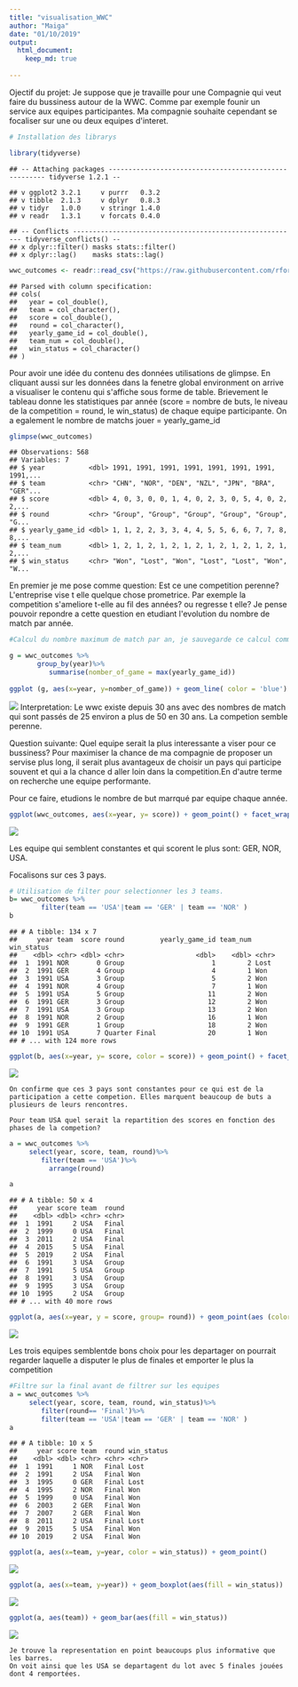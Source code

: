 ```yaml
---
title: "visualisation_WWC"
author: "Maiga"
date: "01/10/2019"
output: 
  html_document:
    keep_md: true
   
---
```


Ojectif du projet:
Je suppose que je travaille pour une Compagnie qui veut faire du bussiness autour de la WWC. Comme par exemple founir un service aux equipes participantes. Ma compagnie souhaite cependant se focaliser sur une ou deux equipes d'interet.



```r
# Installation des librarys 

library(tidyverse)
```

```
## -- Attaching packages ------------------------------------------------------ tidyverse 1.2.1 --
```

```
## v ggplot2 3.2.1     v purrr   0.3.2
## v tibble  2.1.3     v dplyr   0.8.3
## v tidyr   1.0.0     v stringr 1.4.0
## v readr   1.3.1     v forcats 0.4.0
```

```
## -- Conflicts --------------------------------------------------------- tidyverse_conflicts() --
## x dplyr::filter() masks stats::filter()
## x dplyr::lag()    masks stats::lag()
```

```r
wwc_outcomes <- readr::read_csv("https://raw.githubusercontent.com/rfordatascience/tidytuesday/master/data/2019/2019-07-09/wwc_outcomes.csv")
```

```
## Parsed with column specification:
## cols(
##   year = col_double(),
##   team = col_character(),
##   score = col_double(),
##   round = col_character(),
##   yearly_game_id = col_double(),
##   team_num = col_double(),
##   win_status = col_character()
## )
```
Pour avoir une idée du contenu des données utilisations de glimpse.
En cliquant aussi sur les données dans la fenetre global environment on arrive a visualiser le contenu qui s'affiche sous forme de table.
Brievement le tableau donne les statistiques par année (score = nombre de buts, le niveau de la competition = round, le win_status) de chaque equipe participante. On a egalement le nombre de matchs jouer = yearly_game_id 


```r
glimpse(wwc_outcomes)
```

```
## Observations: 568
## Variables: 7
## $ year           <dbl> 1991, 1991, 1991, 1991, 1991, 1991, 1991, 1991,...
## $ team           <chr> "CHN", "NOR", "DEN", "NZL", "JPN", "BRA", "GER"...
## $ score          <dbl> 4, 0, 3, 0, 0, 1, 4, 0, 2, 3, 0, 5, 4, 0, 2, 2,...
## $ round          <chr> "Group", "Group", "Group", "Group", "Group", "G...
## $ yearly_game_id <dbl> 1, 1, 2, 2, 3, 3, 4, 4, 5, 5, 6, 6, 7, 7, 8, 8,...
## $ team_num       <dbl> 1, 2, 1, 2, 1, 2, 1, 2, 1, 2, 1, 2, 1, 2, 1, 2,...
## $ win_status     <chr> "Won", "Lost", "Won", "Lost", "Lost", "Won", "W...
```

En premier je me pose comme question: Est ce une competition perenne? L'entreprise vise t elle quelque chose prometrice. Par exemple la competition s'ameliore t-elle au fil des années? ou regresse t elle? 
Je pense pouvoir repondre a cette question en etudiant l'evolution du nombre de match par année.


```r
#Calcul du nombre maximum de match par an, je sauvegarde ce calcul comme g pour l'utiliser plutard par ggplot.

g = wwc_outcomes %>%
       group_by(year)%>%
          summarise(nomber_of_game = max(yearly_game_id))
                    
ggplot (g, aes(x=year, y=nomber_of_game)) + geom_line( color = 'blue')
```

![](visualisation_wwc_files/figure-html/unnamed-chunk-3-1.png)<!-- -->
Interpretation: Le wwc existe depuis 30 ans avec des nombres de match qui sont passés de 25 environ a plus de 50 en 30 ans. La competion semble perenne.

Question suivante:
Quel equipe serait la plus interessante a viser pour ce bussiness?
Pour maximiser la chance de ma compagnie de proposer un servise plus long, il serait plus avantageux de choisir un pays qui participe souvent et qui a la chance d aller loin dans la competition.En d'autre terme on recherche une equipe performante.  

Pour ce faire, etudions le nombre de but marrqué par equipe chaque année.

```r
ggplot(wwc_outcomes, aes(x=year, y= score)) + geom_point() + facet_wrap(~team)
```

![](visualisation_wwc_files/figure-html/unnamed-chunk-4-1.png)<!-- -->

Les equipe qui semblent constantes et qui scorent le plus sont: GER, NOR, USA.

Focalisons sur ces 3 pays.

```r
# Utilisation de filter pour selectionner les 3 teams.
b= wwc_outcomes %>%
        filter(team == 'USA'|team == 'GER' | team == 'NOR' )
b
```

```
## # A tibble: 134 x 7
##     year team  score round         yearly_game_id team_num win_status
##    <dbl> <chr> <dbl> <chr>                  <dbl>    <dbl> <chr>     
##  1  1991 NOR       0 Group                      1        2 Lost      
##  2  1991 GER       4 Group                      4        1 Won       
##  3  1991 USA       3 Group                      5        2 Won       
##  4  1991 NOR       4 Group                      7        1 Won       
##  5  1991 USA       5 Group                     11        2 Won       
##  6  1991 GER       3 Group                     12        2 Won       
##  7  1991 USA       3 Group                     13        2 Won       
##  8  1991 NOR       2 Group                     16        1 Won       
##  9  1991 GER       1 Group                     18        2 Won       
## 10  1991 USA       7 Quarter Final             20        1 Won       
## # ... with 124 more rows
```

```r
ggplot(b, aes(x=year, y= score, color = score)) + geom_point() + facet_wrap(~team)
```

![](visualisation_wwc_files/figure-html/unnamed-chunk-5-1.png)<!-- -->
	
	On confirme que ces 3 pays sont constantes pour ce qui est de la participation a cette competion. Elles marquent beaucoup de buts a plusieurs de leurs rencontres. 
	
	Pour team USA quel serait la repartition des scores en fonction des phases de la competion?

```r
a = wwc_outcomes %>%
     select(year, score, team, round)%>%
        filter(team == 'USA')%>%
          arrange(round)

a
```

```
## # A tibble: 50 x 4
##     year score team  round
##    <dbl> <dbl> <chr> <chr>
##  1  1991     2 USA   Final
##  2  1999     0 USA   Final
##  3  2011     2 USA   Final
##  4  2015     5 USA   Final
##  5  2019     2 USA   Final
##  6  1991     3 USA   Group
##  7  1991     5 USA   Group
##  8  1991     3 USA   Group
##  9  1995     3 USA   Group
## 10  1995     2 USA   Group
## # ... with 40 more rows
```

```r
ggplot(a, aes(x=year, y = score, group= round)) + geom_point(aes (color= round))+ facet_wrap(~round)
```

![](visualisation_wwc_files/figure-html/unnamed-chunk-6-1.png)<!-- -->
	
Les trois equipes semblentde bons choix pour les departager on pourrait regarder laquelle a disputer le plus de finales et emporter le plus la competition


```r
#Filtre sur la final avant de filtrer sur les equipes
a = wwc_outcomes %>%
     select(year, score, team, round, win_status)%>%
        filter(round== 'Final')%>% 
        filter(team == 'USA'|team == 'GER' | team == 'NOR' )
a 
```

```
## # A tibble: 10 x 5
##     year score team  round win_status
##    <dbl> <dbl> <chr> <chr> <chr>     
##  1  1991     1 NOR   Final Lost      
##  2  1991     2 USA   Final Won       
##  3  1995     0 GER   Final Lost      
##  4  1995     2 NOR   Final Won       
##  5  1999     0 USA   Final Won       
##  6  2003     2 GER   Final Won       
##  7  2007     2 GER   Final Won       
##  8  2011     2 USA   Final Lost      
##  9  2015     5 USA   Final Won       
## 10  2019     2 USA   Final Won
```

```r
ggplot(a, aes(x=team, y=year, color = win_status)) + geom_point()
```

![](visualisation_wwc_files/figure-html/unnamed-chunk-7-1.png)<!-- -->

```r
ggplot(a, aes(x=team, y=year)) + geom_boxplot(aes(fill = win_status))
```

![](visualisation_wwc_files/figure-html/unnamed-chunk-7-2.png)<!-- -->

```r
ggplot(a, aes(team)) + geom_bar(aes(fill = win_status))
```

![](visualisation_wwc_files/figure-html/unnamed-chunk-7-3.png)<!-- -->
	
	Je trouve la representation en point beaucoups plus informative que les barres.
	On voit ainsi que les USA se departagent du lot avec 5 finales jouées dont 4 remportées.
	
